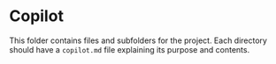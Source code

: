 # Copilot

This folder contains files and subfolders for the project. Each directory should have a `copilot.md` file explaining its purpose and contents.
